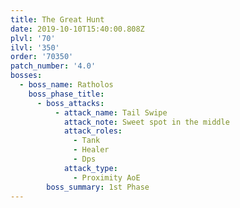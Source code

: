 ```yaml
---
title: The Great Hunt
date: 2019-10-10T15:40:00.808Z
plvl: '70'
ilvl: '350'
order: '70350'
patch_number: '4.0'
bosses:
  - boss_name: Ratholos
    boss_phase_title:
      - boss_attacks:
          - attack_name: Tail Swipe
            attack_note: Sweet spot in the middle
            attack_roles:
              - Tank
              - Healer
              - Dps
            attack_type:
              - Proximity AoE
        boss_summary: 1st Phase
---
```


